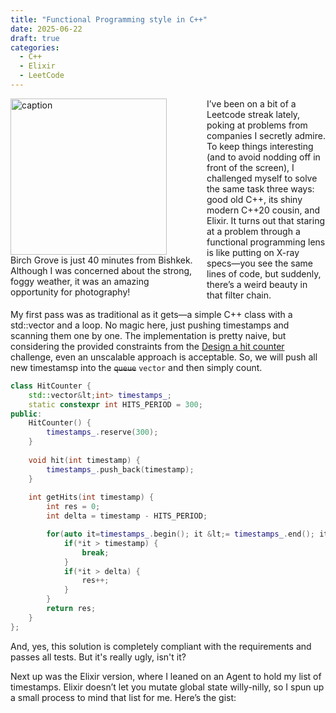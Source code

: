 ```yaml
---
title: "Functional Programming style in C++"
date: 2025-06-22
draft: true
categories:
  - C++
  - Elixir
  - LeetCode
---
```


<figure style="float: left; width: 300px; margin: 0 1em 1em 0;" markdown>
  <a href="https://sysdev.me/wp-content/uploads/2025/02/Birch-Grove.jpeg" target="_blank">
    <img src="https://sysdev.me/wp-content/uploads/2025/02/Birch-Grove.jpeg" alt="caption" width="250">
  </a>
  <figcaption>
    Birch Grove is just 40 minutes from Bishkek. Although I was concerned about the strong, foggy weather, it was an amazing opportunity for photography!
  </figcaption>
</figure>

I’ve been on a bit of a Leetcode streak lately, poking at problems from companies I secretly admire. To keep things interesting (and to avoid nodding off in front of the screen), I challenged myself to solve the same task three ways: good old C++, its shiny modern C++20 cousin, and Elixir. It turns out that staring at a problem through a functional programming lens is like putting on X-ray specs—you see the same lines of code, but suddenly, there’s a weird beauty in that filter chain.</p>

My first pass was as traditional as it gets—a simple C++ class with a std::vector and a loop. No magic here, just pushing timestamps and scanning them one by one. The implementation is pretty naive, but considering the provided constraints from the [Design a hit counter](https://leetcode.com/problems/design-hit-counter) challenge, even an unscalable approach is acceptable. So, we will push all new timestamsp into the ~~`queue`~~ `vector` and then simply count.

```cpp
class HitCounter {
    std::vector&lt;int> timestamps_;
    static constexpr int HITS_PERIOD = 300;
public:
    HitCounter() {
        timestamps_.reserve(300);
    }
    
    void hit(int timestamp) {
        timestamps_.push_back(timestamp);
    }
    
    int getHits(int timestamp) {
        int res = 0;
        int delta = timestamp - HITS_PERIOD;

        for(auto it=timestamps_.begin(); it &lt;= timestamps_.end(); it++) {
            if(*it > timestamp) {
                break;
            }
            if(*it > delta) {
                res++;
            }
        }
        return res;
    }
};
```

And, yes, this solution is completely compliant with the requirements and passes all tests. But it's really ugly, isn't it?
<!-- more -->
Next up was the Elixir version, where I leaned on an Agent to hold my list of timestamps. Elixir doesn’t let you mutate global state willy-nilly, so I spun up a small process to mind that list for me. Here’s the gist: